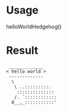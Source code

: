 # Usage
helloWorldHedgehog()
# Result
```
 _____________
< hello world >
 -------------
  \
   \ ..:::::::::.
    ::::::::::::::
   /. `::::::::::::
  O__,_:::::::::::'
```
